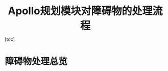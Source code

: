 <center><span style="font-size:2rem;font-weight:bold;">Apollo规划模块对障碍物的处理流程</span></center>

<div style="page-break-after: always;"></div>

[toc]

<div style="page-break-after: always;"></div>

# 障碍物处理总览

